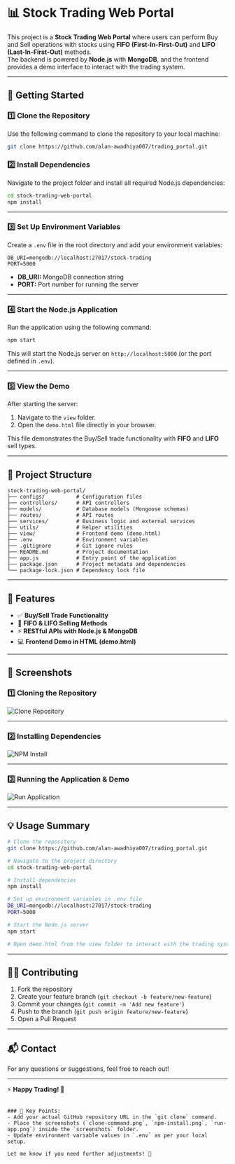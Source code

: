 # 📊 Stock Trading Web Portal

This project is a **Stock Trading Web Portal** where users can perform Buy and Sell operations with stocks using **FIFO (First-In-First-Out)** and **LIFO (Last-In-First-Out)** methods.  
The backend is powered by **Node.js** with **MongoDB**, and the frontend provides a demo interface to interact with the trading system.  

---

## 🚀 Getting Started

### 1️⃣ Clone the Repository

Use the following command to clone the repository to your local machine:

```bash
git clone https://github.com/alan-awadhiya007/trading_portal.git
```

### 2️⃣ Install Dependencies

Navigate to the project folder and install all required Node.js dependencies:

```bash
cd stock-trading-web-portal
npm install
```

---

### 3️⃣ Set Up Environment Variables

Create a `.env` file in the root directory and add your environment variables:

```env
DB_URI=mongodb://localhost:27017/stock-trading
PORT=5000
```

- **DB_URI:** MongoDB connection string  
- **PORT:** Port number for running the server  

---

### 4️⃣ Start the Node.js Application

Run the application using the following command:

```bash
npm start
```

This will start the Node.js server on `http://localhost:5000` (or the port defined in `.env`).

---

### 5️⃣ View the Demo

After starting the server:  

1. Navigate to the `view` folder.  
2. Open the `demo.html` file directly in your browser.  

This file demonstrates the Buy/Sell trade functionality with **FIFO** and **LIFO** sell types.

---

## 📂 Project Structure

```
stock-trading-web-portal/
├── configs/          # Configuration files
├── controllers/      # API controllers
├── models/           # Database models (Mongoose schemas)
├── routes/           # API routes
├── services/         # Business logic and external services
├── utils/            # Helper utilities
├── view/             # Frontend demo (demo.html)
├── .env              # Environment variables
├── .gitignore        # Git ignore rules
├── README.md         # Project documentation
├── app.js            # Entry point of the application
├── package.json      # Project metadata and dependencies
└── package-lock.json # Dependency lock file
```

---

## 📝 Features

- ✅ **Buy/Sell Trade Functionality**  
- 🔄 **FIFO & LIFO Selling Methods**  
- ⚡ **RESTful APIs with Node.js & MongoDB**  
- 💻 **Frontend Demo in HTML (demo.html)**  

---

## 📸 Screenshots

### 1️⃣ Cloning the Repository

![Clone Repository](./screenshots/clone-command.png)

---

### 2️⃣ Installing Dependencies

![NPM Install](./screenshots/npm-install.png)

---

### 3️⃣ Running the Application & Demo

![Run Application](./screenshots/run-app.png)

---

## 💡 Usage Summary

```bash
# Clone the repository
git clone https://github.com/alan-awadhiya007/trading_portal.git

# Navigate to the project directory
cd stock-trading-web-portal

# Install dependencies
npm install

# Set up environment variables in .env file
DB_URI=mongodb://localhost:27017/stock-trading
PORT=5000

# Start the Node.js server
npm start

# Open demo.html from the view folder to interact with the trading system
```

---

## 👨‍💻 Contributing

1. Fork the repository  
2. Create your feature branch (`git checkout -b feature/new-feature`)  
3. Commit your changes (`git commit -m 'Add new feature'`)  
4. Push to the branch (`git push origin feature/new-feature`)  
5. Open a Pull Request  

---

## 📬 Contact

For any questions or suggestions, feel free to reach out!

---

⚡ **Happy Trading! 🚀**
```

### 🔑 Key Points:
- Add your actual GitHub repository URL in the `git clone` command.  
- Place the screenshots (`clone-command.png`, `npm-install.png`, `run-app.png`) inside the `screenshots` folder.  
- Update environment variable values in `.env` as per your local setup.  

Let me know if you need further adjustments! 🚀
